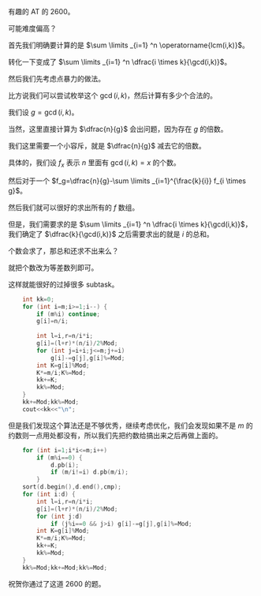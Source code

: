有趣的 AT 的 $2600$。

可能难度偏高？

首先我们明确要计算的是 $\sum \limits _{i=1} ^n \operatorname{lcm(i,k)}$。

转化一下变成了 $\sum \limits _{i=1} ^n \dfrac{i \times k}{\gcd(i,k)}$。

然后我们先考虑点暴力的做法。

比方说我们可以尝试枚举这个 $\gcd(i,k)$，然后计算有多少个合法的。

我们设 $g=\gcd(i,k)$。

当然，这里直接计算为 $\dfrac{n}{g}$ 会出问题，因为存在 $g$ 的倍数。

我们这里需要一个小容斥，就是 $\dfrac{n}{g}$ 减去它的倍数。

具体的，我们设 $f_x$ 表示 $n$ 里面有 $\gcd(i,k)=x$ 的个数。

然后对于一个 $f_g=\dfrac{n}{g}-\sum \limits _{i=1}^{\frac{k}{i}} f_{i \times g}$。

然后我们就可以很好的求出所有的 $f$ 数组。

但是，我们需要求的是 $\sum \limits _{i=1} ^n \dfrac{i \times k}{\gcd(i,k)}$，我们确定了 $\dfrac{k}{\gcd(i,k)}$ 之后需要求出的就是 $i$ 的总和。

个数会求了，那总和还求不出来么？

就把个数改为等差数列即可。

这样就能很好的过掉很多 subtask。

```cpp
	int kk=0;
	for (int i=m;i>=1;i--) {
		if (m%i) continue;
		g[i]=n/i;
		
		int l=i,r=n/i*i;
		g[i]=(l+r)*(n/i)/2%Mod;
		for (int j=i+i;j<=m;j+=i)
			g[i]-=g[j],g[i]%=Mod;
		int K=g[i]%Mod;
		K*=m/i;K%=Mod;
		kk+=K;
		kk%=Mod;
	}
	kk+=Mod;kk%=Mod;
	cout<<kk<<"\n";
```

但是我们发现这个算法还是不够优秀，继续考虑优化，我们会发现如果不是 $m$ 的约数则一点用处都没有，所以我们先把约数给搞出来之后再做上面的。

```cpp
	for (int i=1;i*i<=m;i++)
		if (m%i==0) {
			d.pb(i);
			if (m/i!=i) d.pb(m/i);
		}
	sort(d.begin(),d.end(),cmp);
	for (int i:d) {
		int l=i,r=n/i*i;
		g[i]=(l+r)*(n/i)/2%Mod;
		for (int j:d)
			if (j%i==0 && j>i) g[i]-=g[j],g[i]%=Mod;
		int K=g[i]%Mod;
		K*=m/i;K%=Mod;
		kk+=K;
		kk%=Mod;
	}
	kk%=Mod;kk+=Mod;kk%=Mod;
```

祝贺你通过了这道 $2600$ 的题。

